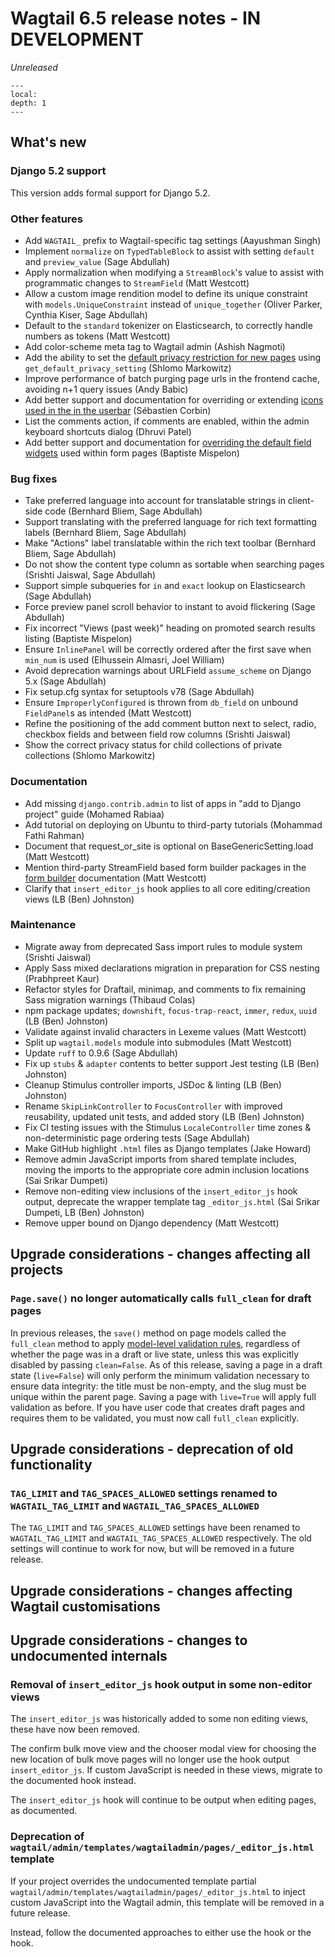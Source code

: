 # Wagtail 6.5 release notes - IN DEVELOPMENT

_Unreleased_

```{contents}
---
local:
depth: 1
---
```

## What's new

### Django 5.2 support

This version adds formal support for Django 5.2.

### Other features

 * Add `WAGTAIL_` prefix to Wagtail-specific tag settings (Aayushman Singh)
 * Implement `normalize` on `TypedTableBlock` to assist with setting `default` and `preview_value` (Sage Abdullah)
 * Apply normalization when modifying a `StreamBlock`'s value to assist with programmatic changes to `StreamField` (Matt Westcott)
 * Allow a custom image rendition model to define its unique constraint with `models.UniqueConstraint` instead of `unique_together` (Oliver Parker, Cynthia Kiser, Sage Abdullah)
 * Default to the `standard` tokenizer on Elasticsearch, to correctly handle numbers as tokens (Matt Westcott)
 * Add color-scheme meta tag to Wagtail admin (Ashish Nagmoti)
 * Add the ability to set the [default privacy restriction for new pages](set_default_page_privacy) using `get_default_privacy_setting` (Shlomo Markowitz)
 * Improve performance of batch purging page urls in the frontend cache, avoiding n+1 query issues (Andy Babic)
 * Add better support and documentation for overriding or extending [icons used in the in the userbar](custom_icons_userbar) (Sébastien Corbin)
 * List the comments action, if comments are enabled, within the admin keyboard shortcuts dialog (Dhruvi Patel)
 * Add better support and documentation for [overriding the default field widgets](custom_form_field_type_widgets) used within form pages (Baptiste Mispelon)

### Bug fixes

 * Take preferred language into account for translatable strings in client-side code (Bernhard Bliem, Sage Abdullah)
 * Support translating with the preferred language for rich text formatting labels (Bernhard Bliem, Sage Abdullah)
 * Make "Actions" label translatable within the rich text toolbar (Bernhard Bliem, Sage Abdullah)
 * Do not show the content type column as sortable when searching pages (Srishti Jaiswal, Sage Abdullah)
 * Support simple subqueries for `in` and `exact` lookup on Elasticsearch (Sage Abdullah)
 * Force preview panel scroll behavior to instant to avoid flickering (Sage Abdullah)
 * Fix incorrect "Views (past week)" heading on promoted search results listing (Baptiste Mispelon)
 * Ensure `InlinePanel` will be correctly ordered after the first save when `min_num` is used (Elhussein Almasri, Joel William)
 * Avoid deprecation warnings about URLField `assume_scheme` on Django 5.x (Sage Abdullah)
 * Fix setup.cfg syntax for setuptools v78 (Sage Abdullah)
 * Ensure `ImproperlyConfigured` is thrown from `db_field` on unbound `FieldPanel`s as intended (Matt Westcott)
 * Refine the positioning of the add comment button next to select, radio, checkbox fields and between field row columns (Srishti Jaiswal)
 * Show the correct privacy status for child collections of private collections (Shlomo Markowitz)

### Documentation

 * Add missing `django.contrib.admin` to list of apps in "add to Django project" guide (Mohamed Rabiaa)
 * Add tutorial on deploying on Ubuntu to third-party tutorials (Mohammad Fathi Rahman)
 * Document that request_or_site is optional on BaseGenericSetting.load (Matt Westcott)
 * Mention third-party StreamField based form builder packages in the [form builder](form_builder) documentation (Matt Westcott)
 * Clarify that `insert_editor_js` hook applies to all core editing/creation views (LB (Ben) Johnston)

### Maintenance

 * Migrate away from deprecated Sass import rules to module system (Srishti Jaiswal)
 * Apply Sass mixed declarations migration in preparation for CSS nesting (Prabhpreet Kaur)
 * Refactor styles for Draftail, minimap, and comments to fix remaining Sass migration warnings (Thibaud Colas)
 * npm package updates; `downshift`, `focus-trap-react`, `immer`, `redux`, `uuid` (LB (Ben) Johnston)
 * Validate against invalid characters in Lexeme values (Matt Westcott)
 * Split up `wagtail.models` module into submodules (Matt Westcott)
 * Update `ruff` to 0.9.6 (Sage Abdullah)
 * Fix up `stubs` & `adapter` contents to better support Jest testing (LB (Ben) Johnston)
 * Cleanup Stimulus controller imports, JSDoc & linting (LB (Ben) Johnston)
 * Rename `SkipLinkController` to `FocusController` with improved reusability, updated unit tests, and added story (LB (Ben) Johnston)
 * Fix CI testing issues with the Stimulus `LocaleController` time zones & non-deterministic page ordering tests (Sage Abdullah)
 * Make GitHub highlight `.html` files as Django templates (Jake Howard)
 * Remove admin JavaScript imports from shared template includes, moving the imports to the appropriate core admin inclusion locations (Sai Srikar Dumpeti)
 * Remove non-editing view inclusions of the `insert_editor_js` hook output, deprecate the wrapper template tag `_editor_js.html` (Sai Srikar Dumpeti, LB (Ben) Johnston)
 * Remove upper bound on Django dependency (Matt Westcott)

## Upgrade considerations - changes affecting all projects

### `Page.save()` no longer automatically calls `full_clean` for draft pages

In previous releases, the `save()` method on page models called the `full_clean` method to apply [model-level validation rules](inv:django#validating-objects), regardless of whether the page was in a draft or live state, unless this was explicitly disabled by passing `clean=False`. As of this release, saving a page in a draft state (`live=False`) will only perform the minimum validation necessary to ensure data integrity: the title must be non-empty, and the slug must be unique within the parent page. Saving a page with `live=True` will apply full validation as before. If you have user code that creates draft pages and requires them to be validated, you must now call `full_clean` explicitly.

## Upgrade considerations - deprecation of old functionality

### `TAG_LIMIT` and `TAG_SPACES_ALLOWED` settings renamed to `WAGTAIL_TAG_LIMIT` and `WAGTAIL_TAG_SPACES_ALLOWED`

The `TAG_LIMIT` and `TAG_SPACES_ALLOWED` settings have been renamed to `WAGTAIL_TAG_LIMIT` and `WAGTAIL_TAG_SPACES_ALLOWED` respectively. The old settings will continue to work for now, but will be removed in a future release.

## Upgrade considerations - changes affecting Wagtail customisations

## Upgrade considerations - changes to undocumented internals

### Removal of `insert_editor_js` hook output in some non-editor views

The `insert_editor_js` was historically added to some non editing views, these have now been removed.

The confirm bulk move view and the chooser modal view for choosing the new location of bulk move pages will no longer use the hook output `insert_editor_js`. If custom JavaScript is needed in these views, migrate to the documented [](insert_global_admin_js) hook instead.

The `insert_editor_js` hook will continue to be output when editing pages, as documented.

### Deprecation of `wagtail/admin/templates/wagtailadmin/pages/_editor_js.html` template

If your project overrides the undocumented template partial `wagtail/admin/templates/wagtailadmin/pages/_editor_js.html` to inject custom JavaScript into the Wagtail admin, this template will be removed in a future release.

Instead, follow the documented approaches to either use the [](insert_editor_js) hook or the [](insert_global_admin_js) hook.
